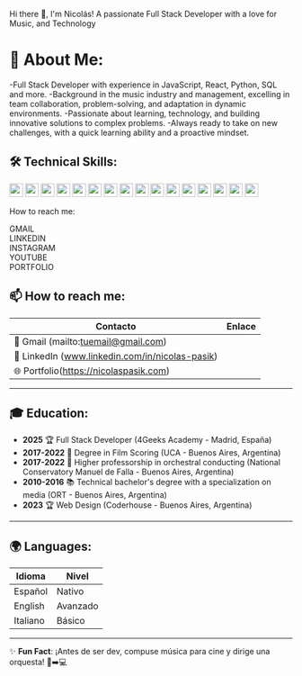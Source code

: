 Hi there 👋, I'm Nicolás!
A passionate Full Stack Developer with a love for Music, and Technology


# 🚀 About Me:

-Full Stack Developer with experience in JavaScript, React, Python, SQL and more.
-Background in the music industry and management, excelling in team collaboration, problem-solving, and adaptation in dynamic environments.
-Passionate about learning, technology, and building innovative solutions to complex problems.
-Always ready to take on new challenges, with a quick learning ability and a proactive mindset.

## 🛠 Technical Skills:
 

<p align="left">
  <img src="https://img.shields.io/badge/-Figma-F24E1E?logo=figma&logoColor=white" height="24"/>
  <img src="https://img.shields.io/badge/-React-61DAFB?logo=react&logoColor=white" height="24"/>
  <img src="https://img.shields.io/badge/-TypeScript-3178C6?logo=typescript&logoColor=white" height="24"/>
  <img src="https://img.shields.io/badge/-JavaScript-F7DF1E?logo=javascript&logoColor=black" height="24"/>
  <img src="https://img.shields.io/badge/-HTML5-E34F26?logo=html5&logoColor=white" height="24"/>
  <img src="https://img.shields.io/badge/-CSS3-1572B6?logo=css3&logoColor=white" height="24"/>
  <img src="https://img.shields.io/badge/-Tailwind_CSS-06B6D4?logo=tailwind-css&logoColor=white" height="24"/>
  <img src="https://img.shields.io/badge/-Bootstrap-7952B3?logo=bootstrap&logoColor=white" height="24"/>
  <img src="https://img.shields.io/badge/-Python-3776AB?logo=python&logoColor=white" height="24"/>
  <img src="https://img.shields.io/badge/-Node.js-339933?logo=node.js&logoColor=white" height="24"/>
  <img src="https://img.shields.io/badge/-Jest-C21325?logo=jest&logoColor=white" height="24"/>
  <img src="https://img.shields.io/badge/-SQL-4479A1?logo=postgresql&logoColor=white" height="24"/>
  <img src="https://img.shields.io/badge/-MySQL-4479A1?logo=mysql&logoColor=white" height="24"/>
  <img src="https://img.shields.io/badge/-Git-F05032?logo=git&logoColor=white" height="24"/>
  <img src="https://img.shields.io/badge/-GitHub-181717?logo=github&logoColor=white" height="24"/>
  <img src="https://img.shields.io/badge/-GitLab-FCA121?logo=gitlab&logoColor=white" height="24"/>
</p>


How to reach me:  

GMAIL  
LINKEDIN  
INSTAGRAM  
YOUTUBE  
PORTFOLIO
## 📫 How to reach me:

| Contacto | Enlace |
|----------|--------|
| 📧 Gmail (mailto:tuemail@gmail.com) |
| 💼 LinkedIn (www.linkedin.com/in/nicolas-pasik) |
| 🌐 Portfolio(https://nicolaspasik.com) |

---

## 🎓 Education:

- **2025** 🏆 Full Stack Developer (4Geeks Academy - Madrid, España)  
- **2017-2022** 🎼 Degree in Film Scoring (UCA - Buenos Aires, Argentina)
- **2017-2022** 🎼 Higher professorship in orchestral conducting (National Conservatory Manuel de Falla - Buenos Aires, Argentina)
- **2010-2016** 📚 Technical bachelor's degree with a specialization on media (ORT - Buenos Aires, Argentina)
- **2023** 🏆 Web Design (Coderhouse - Buenos Aires, Argentina)

---

## 🌍 Languages:

| Idioma | Nivel |
|--------|-------|
| Español | Nativo |
| English | Avanzado |
| Italiano | Básico |


---

✨ **Fun Fact**: ¡Antes de ser dev, compuse música para cine y dirige una orquesta! 🎹➡️💻
